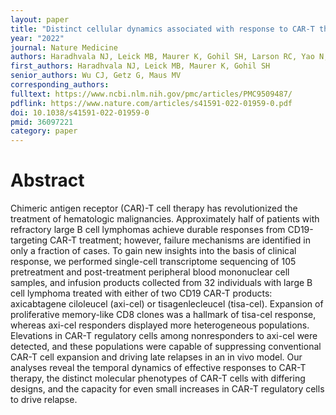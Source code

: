 ```yaml
---
layout: paper
title: "Distinct cellular dynamics associated with response to CAR-T therapy for refractory B-cell lymphoma"
year: "2022"
journal: Nature Medicine
authors: Haradhvala NJ, Leick MB, Maurer K, Gohil SH, Larson RC, Yao N, Gallagher KME, Katsis K, Frigault MJ, Southard J, Li S, Kann MC, Silva H, Jan M, Rhrissorrakrai K, Utro F, Levovitz C, Jacobs RA, Slowik K, Danysh BP, Livak KJ, Parida L, Ferry J, Jacobson C, Wu CJ, Getz G, Maus MV
first_authors: Haradhvala NJ, Leick MB, Maurer K, Gohil SH
senior_authors: Wu CJ, Getz G, Maus MV
corresponding_authors: 
fulltext: https://www.ncbi.nlm.nih.gov/pmc/articles/PMC9509487/
pdflink: https://www.nature.com/articles/s41591-022-01959-0.pdf
doi: 10.1038/s41591-022-01959-0
pmid: 36097221
category: paper
---
```



# Abstract
Chimeric antigen receptor (CAR)-T cell therapy has revolutionized the treatment of hematologic malignancies. Approximately half of patients with refractory large B cell lymphomas achieve durable responses from CD19-targeting CAR-T treatment; however, failure mechanisms are identified in only a fraction of cases. To gain new insights into the basis of clinical response, we performed single-cell transcriptome sequencing of 105 pretreatment and post-treatment peripheral blood mononuclear cell samples, and infusion products collected from 32 individuals with large B cell lymphoma treated with either of two CD19 CAR-T products: axicabtagene ciloleucel (axi-cel) or tisagenlecleucel (tisa-cel). Expansion of proliferative memory-like CD8 clones was a hallmark of tisa-cel response, whereas axi-cel responders displayed more heterogeneous populations. Elevations in CAR-T regulatory cells among nonresponders to axi-cel were detected, and these populations were capable of suppressing conventional CAR-T cell expansion and driving late relapses in an in vivo model. Our analyses reveal the temporal dynamics of effective responses to CAR-T therapy, the distinct molecular phenotypes of CAR-T cells with differing designs, and the capacity for even small increases in CAR-T regulatory cells to drive relapse.

